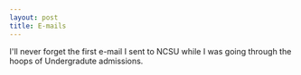 ```yaml
---
layout: post
title: E-mails
---
```


I'll never forget the first e-mail I sent to NCSU while I was going through the hoops of Undergradute admissions. 
